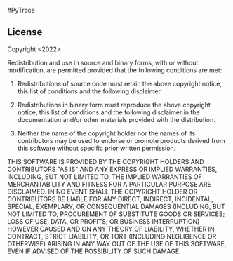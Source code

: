 #PyTrace

## License

Copyright <2022> <Erik Frandofer>
  
  Redistribution and use in source and binary forms, with or without modification,
  are permitted provided that the following conditions are met:
  
  1. Redistributions of source code must retain the above copyright notice, this list of conditions
  and the following disclaimer.
  
  2. Redistributions in binary form must reproduce the above copyright notice, this list of conditions
  and the following disclaimer in the documentation and/or other materials provided with the distribution.
  
  3. Neither the name of the copyright holder nor the names of its contributors may be used to
  endorse or promote products derived from this software without specific prior written permission.
  
  THIS SOFTWARE IS PROVIDED BY THE COPYRIGHT HOLDERS AND CONTRIBUTORS "AS IS" AND ANY EXPRESS OR IMPLIED WARRANTIES, INCLUDING, BUT NOT LIMITED TO,
  THE IMPLIED WARRANTIES OF MERCHANTABILITY AND FITNESS FOR A PARTICULAR PURPOSE ARE DISCLAIMED.
  IN NO EVENT SHALL THE COPYRIGHT HOLDER OR CONTRIBUTORS BE LIABLE FOR ANY DIRECT, INDIRECT, INCIDENTAL, SPECIAL, EXEMPLARY,
  OR CONSEQUENTIAL DAMAGES (INCLUDING, BUT NOT LIMITED TO, PROCUREMENT OF SUBSTITUTE GOODS OR SERVICES; LOSS OF USE, DATA, OR PROFITS;
  OR BUSINESS INTERRUPTION) HOWEVER CAUSED AND ON ANY THEORY OF LIABILITY, WHETHER IN CONTRACT, STRICT LIABILITY, OR TORT (INCLUDING NEGLIGENCE OR OTHERWISE)
  ARISING IN ANY WAY OUT OF THE USE OF THIS SOFTWARE, EVEN IF ADVISED OF THE POSSIBILITY OF SUCH DAMAGE.
